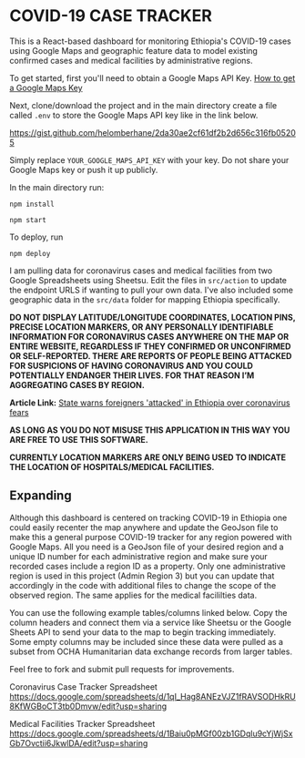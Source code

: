 
# COVID-19 CASE TRACKER

This is a React-based dashboard for monitoring Ethiopia's COVID-19 cases using Google Maps and geographic feature data to model existing confirmed cases and medical facilities by administrative regions.

To get started, first you'll need to obtain a Google Maps API Key.
[How to get a Google Maps Key](https://developers.google.com/maps/documentation/javascript/get-api-key)

Next, clone/download the project and in the main directory create a file called `.env`  to store the Google Maps API key like in the link below.


https://gist.github.com/helomberhane/2da30ae2cf61df2b2d656c316fb05205



Simply replace `YOUR_GOOGLE_MAPS_API_KEY` with your key. Do not share your Google Maps key or push it up publicly.

In the main directory run:

`npm install`

`npm start`


To deploy, run

`npm deploy`



I am pulling data for coronavirus cases and medical facilities from two Google Spreadsheets using Sheetsu. Edit the files in `src/action` to update the endpoint URLS if wanting to pull your own data. I've also included some geographic data in the `src/data` folder for mapping Ethiopia specifically.

**DO NOT DISPLAY LATITUDE/LONGITUDE COORDINATES, LOCATION PINS, PRECISE LOCATION MARKERS, OR ANY PERSONALLY IDENTIFIABLE INFORMATION FOR CORONAVIRUS CASES ANYWHERE ON THE MAP OR ENTIRE WEBSITE, REGARDLESS IF THEY CONFIRMED OR UNCONFIRMED OR SELF-REPORTED. THERE ARE REPORTS OF PEOPLE BEING ATTACKED FOR SUSPICIONS OF HAVING CORONAVIRUS AND YOU COULD POTENTIALLY ENDANGER THEIR LIVES. FOR THAT REASON I’M AGGREGATING CASES BY REGION.**

**Article Link:**
[State warns foreigners 'attacked' in Ethiopia over coronavirus fears](https://bit.ly/396WJXm)

**AS LONG AS YOU DO NOT MISUSE THIS APPLICATION IN THIS WAY YOU ARE FREE TO USE THIS SOFTWARE.**

**CURRENTLY LOCATION MARKERS ARE ONLY BEING USED TO INDICATE THE LOCATION OF HOSPITALS/MEDICAL FACILITIES.**



## Expanding
Although this dashboard is centered on tracking COVID-19 in Ethiopia one could easily recenter the map anywhere and update the GeoJson file to make this a general purpose COVID-19 tracker for any region powered with Google Maps. All you need is a GeoJson file of your desired region and a unique ID number for each administrative region and make sure your recorded cases include a region ID as a property. Only one administrative region is used in this project (Admin Region 3) but you can update that accordingly in the code with additional files to change the scope of the observed region. The same applies for the medical facililties data.

You can use the following example tables/columns linked below. Copy the column headers and connect them via a service like Sheetsu or the Google Sheets API to send your data to the map to begin tracking immediately. Some empty columns may be included since these data were pulled as a subset from OCHA Humanitarian data exchange records from larger tables.

Feel free to fork and submit pull requests for improvements.

Coronavirus Case Tracker Spreadsheet
https://docs.google.com/spreadsheets/d/1qI_Hag8ANEzVJZ1fRAVSODHkRU8KfWGBoCT3tb0Dmvw/edit?usp=sharing

Medical Facilities Tracker Spreadsheet
https://docs.google.com/spreadsheets/d/1Baiu0pMGf00zb1GDqlu9cYjWjSxGb7Ovctii6JkwlDA/edit?usp=sharing
